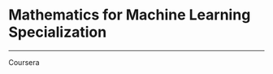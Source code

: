 # Mathematics for Machine Learning Specialization
************************************************************************

Coursera
